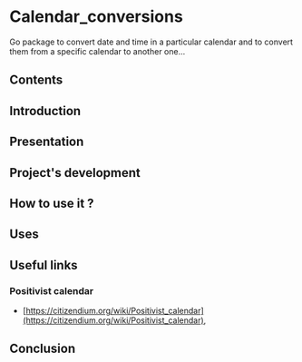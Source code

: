 # Calendar_conversions

Go package to convert date and time in a particular calendar and to convert them from a specific calendar to another one...

## Contents

<a name="introduction"></a>
## Introduction

<a name="presentation"></a>
## Presentation

<a name="project_s_development"></a>
## Project's development

<a name="how_to_use_it"></a>
## How to use it ?

<a name="uses"></a>
## Uses

<a name="useful_links"></a>
## Useful links

<a name="positivist_calendar"></a>
### Positivist calendar

* [https://citizendium.org/wiki/Positivist_calendar](https://citizendium.org/wiki/Positivist_calendar),

<a name="conclusion"></a>
## Conclusion
